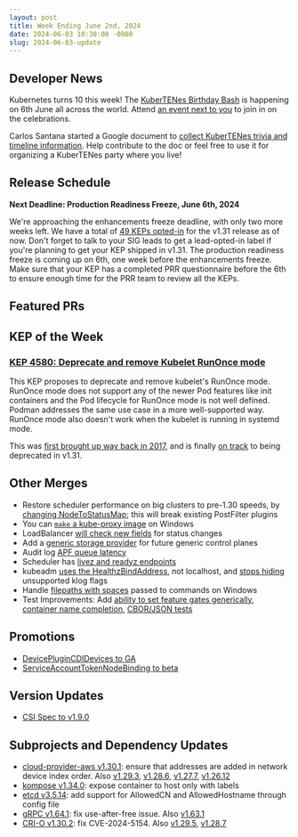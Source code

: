```yaml
---
layout: post
title: Week Ending June 2nd, 2024
date: 2024-06-03 10:30:00 -0000
slug: 2024-06-03-update
---
```


## Developer News

Kubernetes turns 10 this week! The [KuberTENes Birthday Bash](https://events.linuxfoundation.org/kuber10es-birthday-bash/) is happening on 6th June all across the world. Attend [an event next to you](https://www.cncf.io/kubertenes/) to join in on the celebrations.

Carlos Santana started a Google document to [collect KuberTENes trivia and timeline information](https://groups.google.com/a/kubernetes.io/g/dev/c/AmAbg-V2bv4). Help contribute to the doc or feel free to use it for organizing a KuberTENes party where you live!

## Release Schedule

**Next Deadline: Production Readiness Freeze, June 6th, 2024**

We're approaching the enhancements freeze deadline, with only two more weeks left. We have a total of [49 KEPs opted-in](https://bit.ly/k8s131-enhancements) for the v1.31 release as of now. Don't forget to talk to your SIG leads to get a lead-opted-in label if you're planning to get your KEP shipped in v1.31. The production readiness freeze is coming up on 6th, one week before the enhancements freeze. Make sure that your KEP has a completed PRR questionnaire before the 6th to ensure enough time for the PRR team to review all the KEPs.

## Featured PRs


## KEP of the Week

### [KEP 4580: Deprecate and remove Kubelet RunOnce mode](https://github.com/kubernetes/enhancements/issues/4580)

This KEP proposes to deprecate and remove kubelet's RunOnce mode. RunOnce mode does not support any of the newer Pod features like init containers and the Pod lifecycle for RunOnce mode is not well defined. Podman addresses the same use case in a more well-supported way. RunOnce mode also doesn't work when the kubelet is running in systemd mode.

This was [first brought up way back in 2017](https://github.com/kubernetes/kubernetes/issues/47184), and is finally [on track](https://github.com/kubernetes/kubernetes/issues/124030) to being deprecated in v1.31.

## Other Merges

* Restore scheduler performance on big clusters to pre-1.30 speeds, by [changing NodeToStatusMap](https://github.com/kubernetes/kubernetes/pull/125197); this will break existing PostFilter plugins
* You can [`make` a kube-proxy image](https://github.com/kubernetes/kubernetes/pull/109939) on Windows
* LoadBalancer [will check new fields](https://github.com/kubernetes/kubernetes/pull/125225) for status changes
* Add a [generic storage provider](https://github.com/kubernetes/kubernetes/pull/124658) for future generic control planes
* Audit log [APF queue latency](https://github.com/kubernetes/kubernetes/pull/123919)
* Scheduler has [livez and readyz endpoints](https://github.com/kubernetes/kubernetes/pull/118148)
* kubeadm [uses the HealthzBindAddress](https://github.com/kubernetes/kubernetes/pull/125265), not localhost, and [stops hiding](https://github.com/kubernetes/kubernetes/pull/125179) unsupported klog flags
* Handle [filepaths with spaces](https://github.com/kubernetes/kubernetes/pull/112104) passed to commands on Windows
* Test Improvements: Add [ability to set feature gates generically](https://github.com/kubernetes/kubernetes/pull/123974), [container name completion](https://github.com/kubernetes/kubernetes/pull/124916), [CBOR/JSON tests](https://github.com/kubernetes/kubernetes/pull/122832)

## Promotions

* [DevicePluginCDIDevices to GA](https://github.com/kubernetes/kubernetes/pull/123315)
* [ServiceAccountTokenNodeBinding to beta](https://github.com/kubernetes/kubernetes/pull/125238)

## Version Updates

* [CSI Spec to v1.9.0](https://github.com/kubernetes/kubernetes/pull/125150)

## Subprojects and Dependency Updates

* [cloud-provider-aws v1.30.1](https://github.com/kubernetes/cloud-provider-aws/releases/tag/v1.30.1): ensure that addresses are added in network device index order. Also [v1.29.3](https://github.com/kubernetes/cloud-provider-aws/releases/tag/v1.29.3), [v1.28.6](https://github.com/kubernetes/cloud-provider-aws/releases/tag/v1.28.6), [v1.27.7](https://github.com/kubernetes/cloud-provider-aws/releases/tag/v1.27.7), [v1.26.12](https://github.com/kubernetes/cloud-provider-aws/releases/tag/v1.26.12)
* [kompose v1.34.0](https://github.com/kubernetes/kompose/releases/tag/v1.34.0): expose container to host only with labels
* [etcd v3.5.14](https://github.com/etcd-io/etcd/releases/tag/v3.5.14): add support for AllowedCN and AllowedHostname through config file
* [gRPC v1.64.1](https://github.com/grpc/grpc/releases/tag/v1.64.1): fix use-after-free issue. Also [v1.63.1](https://github.com/grpc/grpc/releases/tag/v1.63.1)
* [CRI-O v1.30.2](https://github.com/cri-o/cri-o/releases/tag/v1.30.2): fix CVE-2024-5154. Also [v1.29.5](https://github.com/cri-o/cri-o/releases/tag/v1.29.5), [v1.28.7](https://github.com/cri-o/cri-o/releases/tag/v1.28.7)
